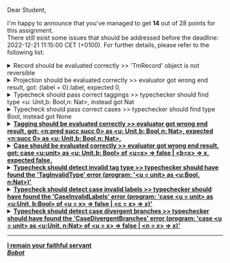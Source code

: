 Dear Student,

I'm happy to announce that you've managed to get **14** out of 28 points for this assignment.\
There still exist some issues that should be addressed before the deadline: 2022-12-21 11:15:00 CET (+0100). For further details, please refer to the following list:

<details><summary>Record should be evaluated correctly &gt;&gt; &#x27;TmRecord&#x27; object is not reversible</summary></details>
<details><summary>Projection should be evaluated correctly &gt;&gt; evaluator got wrong end result, got: {label = 0}.label, expected 0,</summary>* input = {label = 0}.label<br>* detailed comparison: TypedLambdaProgram(term=TmProjection(info=Info(lineno=1, column=0), record=TmRecord(info=Info(lineno=1, column=0), records=OrderedDict([('label', TmZero(info=Info(lineno=1, column=10)))])), label='label'), name_context=[]) vs TypedLambdaProgram(term=TmZero(info=Info(lineno=1, column=10)), name_context=[])</details>
<details><summary>Typecheck should pass correct taggings &gt;&gt; typechecker should find type &lt;u: Unit,b: Bool,n: Nat&gt;, instead got Nat</summary>&nbsp;- program '<n = pred succ succ 0> as <u:Unit, b:Bool, n:Nat>'</details>
<details><summary>Typecheck should pass correct cases &gt;&gt; typechecker should find type Bool, instead got None</summary>&nbsp;- program 'case <u = unit> as <u:Unit, b:Bool> of <u = x> => false | <b = x> => x'</details>
<details><summary>Tagging should be evaluated correctly &gt;&gt; evaluator got wrong end result, got: &lt;n:pred succ succ 0&gt; as &lt;u: Unit,b: Bool,n: Nat&gt;, expected &lt;n:succ 0&gt; as &lt;u: Unit,b: Bool,n: Nat&gt;,</summary>* input = <n:pred succ succ 0> as <u: Unit,b: Bool,n: Nat><br>* detailed comparison: TypedLambdaProgram(term=TmTagging(info=Info(lineno=1, column=0), label='n', term=TmPred(info=Info(lineno=1, column=5), number=TmSucc(info=Info(lineno=1, column=10), number=TmSucc(info=Info(lineno=1, column=15), number=TmZero(info=Info(lineno=1, column=20))))), type=VariantType(variants_types=OrderedDict([('u', <BaseType.Unit: 'Unit'>), ('b', <BaseType.Bool: 'Bool'>), ('n', <BaseType.Nat: 'Nat'>)]))), name_context=[]) vs TypedLambdaProgram(term=TmTagging(info=Info(lineno=1, column=0), label='n', term=TmSucc(info=Info(lineno=1, column=15), number=TmZero(info=Info(lineno=1, column=20))), type=VariantType(variants_types=OrderedDict([('u', <BaseType.Unit: 'Unit'>), ('b', <BaseType.Bool: 'Bool'>), ('n', <BaseType.Nat: 'Nat'>)]))), name_context=[])</details>
<details><summary>Case should be evaluated correctly &gt;&gt; evaluator got wrong end result, got: case &lt;u:unit&gt; as &lt;u: Unit,b: Bool&gt; of &lt;u=x&gt; =&gt; false | &lt;b=x&gt; =&gt; x, expected false,</summary>* input = case <u:unit> as <u: Unit,b: Bool> of <u=x> => false | <b=x> => x<br>* detailed comparison: TypedLambdaProgram(term=TmCase(info=Info(lineno=1, column=0), term=TmTagging(info=Info(lineno=1, column=5), label='u', term=TmUnit(info=Info(lineno=1, column=10)), type=VariantType(variants_types=OrderedDict([('u', <BaseType.Unit: 'Unit'>), ('b', <BaseType.Bool: 'Bool'>)]))), vars=OrderedDict([('u', 'x'), ('b', 'x')]), branches=OrderedDict([('u', TmFalse(info=Info(lineno=1, column=50))), ('b', TmVar(info=Info(lineno=1, column=69), index=0, context_length=1))])), name_context=[]) vs TypedLambdaProgram(term=TmFalse(info=Info(lineno=1, column=50)), name_context=[])</details>
<details><summary>Typecheck should detect invalid tag type &gt;&gt; typechecker should have found the &#x27;TagInvalidType&#x27; error (program: &#x27;&lt;u = unit&gt; as &lt;u:Bool, n:Nat&gt;)&#x27;</summary></details>
<details><summary>Typecheck should detect case invalid labels &gt;&gt; typechecker should have found the &#x27;CaseInvalidLabels&#x27; error (program: &#x27;case &lt;u = unit&gt; as &lt;u:Unit, b:Bool&gt; of &lt;u = x&gt; =&gt; false | &lt;c = x&gt; =&gt; x)&#x27;</summary></details>
<details><summary>Typecheck should detect case divergent branches &gt;&gt; typechecker should have found the &#x27;CaseDivergentBranches&#x27; error (program: &#x27;case &lt;u = unit&gt; as &lt;u:Unit, n:Nat&gt; of &lt;u = x&gt; =&gt; false | &lt;n = x&gt; =&gt; x)&#x27;</summary></details>

-----------
I remain your faithful servant\
_Bobot_